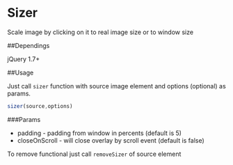 Sizer
=====

Scale image by clicking on it to real image size or to window size

##Dependings

jQuery 1.7+

##Usage

Just call `sizer` function with source image element and options (optional) as params. 

```javascript
sizer(source,options)
```

###Params

* padding - padding from window in percents (default is 5)
* closeOnScroll - will close overlay by scroll event (default is false)

To remove functional just call `removeSizer` of source element